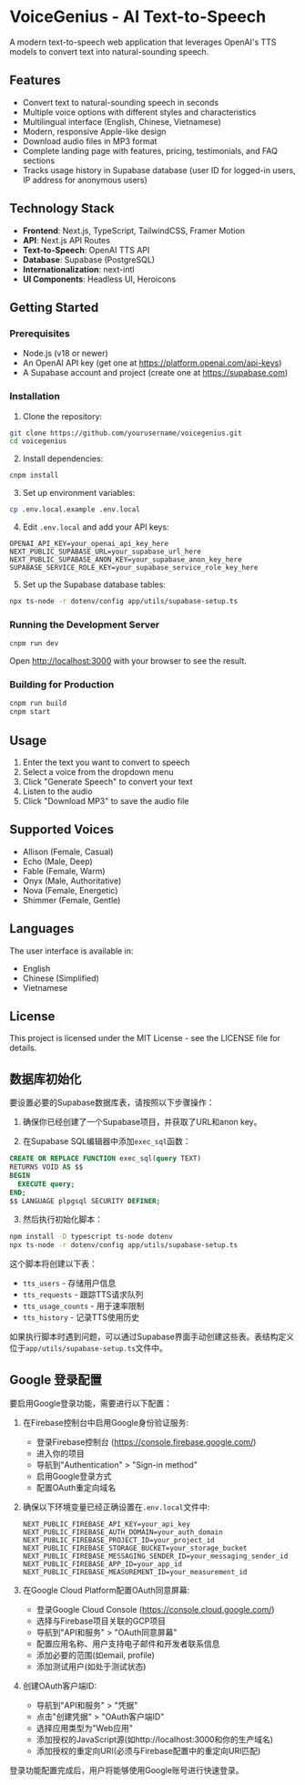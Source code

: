 # VoiceGenius - AI Text-to-Speech

A modern text-to-speech web application that leverages OpenAI's TTS models to convert text into natural-sounding speech.

## Features

- Convert text to natural-sounding speech in seconds
- Multiple voice options with different styles and characteristics
- Multilingual interface (English, Chinese, Vietnamese)
- Modern, responsive Apple-like design
- Download audio files in MP3 format
- Complete landing page with features, pricing, testimonials, and FAQ sections
- Tracks usage history in Supabase database (user ID for logged-in users, IP address for anonymous users)

## Technology Stack

- **Frontend**: Next.js, TypeScript, TailwindCSS, Framer Motion
- **API**: Next.js API Routes
- **Text-to-Speech**: OpenAI TTS API
- **Database**: Supabase (PostgreSQL)
- **Internationalization**: next-intl
- **UI Components**: Headless UI, Heroicons

## Getting Started

### Prerequisites

- Node.js (v18 or newer)
- An OpenAI API key (get one at https://platform.openai.com/api-keys)
- A Supabase account and project (create one at https://supabase.com)

### Installation

1. Clone the repository:
```bash
git clone https://github.com/yourusername/voicegenius.git
cd voicegenius
```

2. Install dependencies:
```bash
cnpm install
```

3. Set up environment variables:
```bash
cp .env.local.example .env.local
```

4. Edit `.env.local` and add your API keys:
```
OPENAI_API_KEY=your_openai_api_key_here
NEXT_PUBLIC_SUPABASE_URL=your_supabase_url_here
NEXT_PUBLIC_SUPABASE_ANON_KEY=your_supabase_anon_key_here
SUPABASE_SERVICE_ROLE_KEY=your_supabase_service_role_key_here
```

5. Set up the Supabase database tables:
```bash
npx ts-node -r dotenv/config app/utils/supabase-setup.ts
```

### Running the Development Server

```bash
cnpm run dev
```

Open [http://localhost:3000](http://localhost:3000) with your browser to see the result.

### Building for Production

```bash
cnpm run build
cnpm start
```

## Usage

1. Enter the text you want to convert to speech
2. Select a voice from the dropdown menu
3. Click "Generate Speech" to convert your text
4. Listen to the audio
5. Click "Download MP3" to save the audio file

## Supported Voices

- Allison (Female, Casual)
- Echo (Male, Deep)
- Fable (Female, Warm)
- Onyx (Male, Authoritative)
- Nova (Female, Energetic)
- Shimmer (Female, Gentle)

## Languages

The user interface is available in:
- English
- Chinese (Simplified)
- Vietnamese

## License

This project is licensed under the MIT License - see the LICENSE file for details.

## 数据库初始化

要设置必要的Supabase数据库表，请按照以下步骤操作：

1. 确保你已经创建了一个Supabase项目，并获取了URL和anon key。

2. 在Supabase SQL编辑器中添加`exec_sql`函数：

```sql
CREATE OR REPLACE FUNCTION exec_sql(query TEXT)
RETURNS VOID AS $$
BEGIN
  EXECUTE query;
END;
$$ LANGUAGE plpgsql SECURITY DEFINER;
```

3. 然后执行初始化脚本：

```bash
npm install -D typescript ts-node dotenv
npx ts-node -r dotenv/config app/utils/supabase-setup.ts
```

这个脚本将创建以下表：
- `tts_users` - 存储用户信息
- `tts_requests` - 跟踪TTS请求队列
- `tts_usage_counts` - 用于速率限制
- `tts_history` - 记录TTS使用历史

如果执行脚本时遇到问题，可以通过Supabase界面手动创建这些表。表结构定义位于`app/utils/supabase-setup.ts`文件中。

## Google 登录配置

要启用Google登录功能，需要进行以下配置：

1. 在Firebase控制台中启用Google身份验证服务:
   - 登录Firebase控制台 (https://console.firebase.google.com/)
   - 进入你的项目
   - 导航到"Authentication" > "Sign-in method"
   - 启用Google登录方式
   - 配置OAuth重定向域名

2. 确保以下环境变量已经正确设置在`.env.local`文件中:
   ```
   NEXT_PUBLIC_FIREBASE_API_KEY=your_api_key
   NEXT_PUBLIC_FIREBASE_AUTH_DOMAIN=your_auth_domain
   NEXT_PUBLIC_FIREBASE_PROJECT_ID=your_project_id
   NEXT_PUBLIC_FIREBASE_STORAGE_BUCKET=your_storage_bucket
   NEXT_PUBLIC_FIREBASE_MESSAGING_SENDER_ID=your_messaging_sender_id
   NEXT_PUBLIC_FIREBASE_APP_ID=your_app_id
   NEXT_PUBLIC_FIREBASE_MEASUREMENT_ID=your_measurement_id
   ```

3. 在Google Cloud Platform配置OAuth同意屏幕:
   - 登录Google Cloud Console (https://console.cloud.google.com/)
   - 选择与Firebase项目关联的GCP项目
   - 导航到"API和服务" > "OAuth同意屏幕"
   - 配置应用名称、用户支持电子邮件和开发者联系信息
   - 添加必要的范围(如email, profile)
   - 添加测试用户(如处于测试状态)

4. 创建OAuth客户端ID:
   - 导航到"API和服务" > "凭据"
   - 点击"创建凭据" > "OAuth客户端ID"
   - 选择应用类型为"Web应用"
   - 添加授权的JavaScript源(如http://localhost:3000和你的生产域名)
   - 添加授权的重定向URI(必须与Firebase配置中的重定向URI匹配)

登录功能配置完成后，用户将能够使用Google账号进行快速登录。
